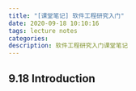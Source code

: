 ```yaml
---
title: "[课堂笔记] 软件工程研究入门"
date: 2020-09-18 10:10:16
tags: lecture notes
categories:
description: 软件工程研究入门课堂笔记
---
```

## 9.18 Introduction
